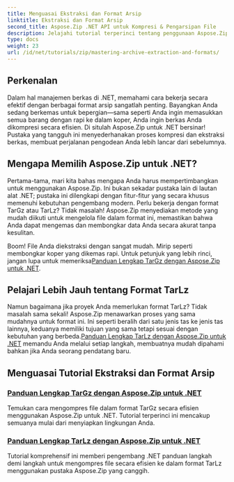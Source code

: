 ```yaml
---
title: Menguasai Ekstraksi dan Format Arsip
linktitle: Ekstraksi dan Format Arsip
second_title: Aspose.Zip .NET API untuk Kompresi & Pengarsipan File
description: Jelajahi tutorial terperinci tentang penggunaan Aspose.Zip untuk .NET untuk menguasai ekstraksi arsip dan format kompresi seperti TarGz dan TarLz.
type: docs
weight: 23
url: /id/net/tutorials/zip/mastering-archive-extraction-and-formats/
---
```

## Perkenalan

Dalam hal manajemen berkas di .NET, memahami cara bekerja secara efektif dengan berbagai format arsip sangatlah penting. Bayangkan Anda sedang berkemas untuk bepergian—sama seperti Anda ingin memasukkan semua barang dengan rapi ke dalam koper, Anda ingin berkas Anda dikompresi secara efisien. Di situlah Aspose.Zip untuk .NET bersinar! Pustaka yang tangguh ini menyederhanakan proses kompresi dan ekstraksi berkas, membuat perjalanan pengodean Anda lebih lancar dari sebelumnya.

## Mengapa Memilih Aspose.Zip untuk .NET?

Pertama-tama, mari kita bahas mengapa Anda harus mempertimbangkan untuk menggunakan Aspose.Zip. Ini bukan sekadar pustaka lain di lautan alat .NET; pustaka ini dilengkapi dengan fitur-fitur yang secara khusus memenuhi kebutuhan pengembang modern. Perlu bekerja dengan format TarGz atau TarLz? Tidak masalah! Aspose.Zip menyediakan metode yang mudah diikuti untuk mengelola file dalam format ini, memastikan bahwa Anda dapat mengemas dan membongkar data Anda secara akurat tanpa kesulitan.

Boom! File Anda diekstraksi dengan sangat mudah. Mirip seperti membongkar koper yang dikemas rapi. Untuk petunjuk yang lebih rinci, jangan lupa untuk memeriksa[Panduan Lengkap TarGz dengan Aspose.Zip untuk .NET](./comprehensive-guide-to-tar-gz/). 

## Pelajari Lebih Jauh tentang Format TarLz

 Namun bagaimana jika proyek Anda memerlukan format TarLz? Tidak masalah sama sekali! Aspose.Zip menawarkan proses yang sama mudahnya untuk format ini. Ini seperti beralih dari satu jenis tas ke jenis tas lainnya, keduanya memiliki tujuan yang sama tetapi sesuai dengan kebutuhan yang berbeda.[Panduan Lengkap TarLz dengan Aspose.Zip untuk .NET](./comprehensive-guide-to-tar-lz/) memandu Anda melalui setiap langkah, membuatnya mudah dipahami bahkan jika Anda seorang pendatang baru.

## Menguasai Tutorial Ekstraksi dan Format Arsip
### [Panduan Lengkap TarGz dengan Aspose.Zip untuk .NET](./comprehensive-guide-to-tar-gz/)
Temukan cara mengompres file dalam format TarGz secara efisien menggunakan Aspose.Zip untuk .NET. Tutorial terperinci ini mencakup semuanya mulai dari menyiapkan lingkungan Anda.
### [Panduan Lengkap TarLz dengan Aspose.Zip untuk .NET](./comprehensive-guide-to-tar-lz/)
Tutorial komprehensif ini memberi pengembang .NET panduan langkah demi langkah untuk mengompres file secara efisien ke dalam format TarLz menggunakan pustaka Aspose.Zip yang canggih.
